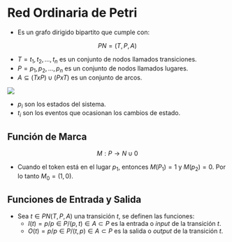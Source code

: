 # Red Ordinaria de Petri
- Es un grafo dirigido bipartito que cumple con:

$$
PN = (T, P, A)
$$

- $T = t_1, t_2, ..., t_n$ es un conjunto de nodos llamados transiciones.
- $P = p_1, p_2, ..., p_n$ es un conjunto de nodos llamados lugares.
- $A \subseteq (T x P) \cup (P x T)$ es un conjunto de arcos. 

![](Programación%20Concurrente/img%20concu/Pasted%20image%2020241004163711.png)

- $p_i$  son los estados del sistema.
- $t_i$ son los eventos que ocasionan los cambios de estado.


## Función de Marca
$$
M: P \rightarrow N \cup 0
$$

- Cuando el token está en el lugar $p_1$, entonces $M(P_1) = 1$ y $M(p_2) = 0$. Por lo tanto $M_0 = (1, 0)$.

## Funciones de Entrada y Salida
- Sea $t \in PN(T, P, A)$ una transición $t$, se definen las funciones:
	- $I(t) = p/ p \in P/ (p, t) \in A \subset P$ es la entrada o *input* de la transición $t$.
	- $O(t) = p/ p \in P/ (t, p) \in A \subset P$ es la salida o *output* de la transición $t$.
